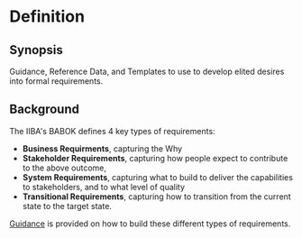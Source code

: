 # Definition #

## Synopsis ##

Guidance, Reference Data, and Templates to use to develop elited desires into formal requirements. 

## Background ##

The IIBA's BABOK defines 4 key types of requirements:

* **Business Requirments**, capturing the Why
* **Stakeholder Requirements**, capturing how people expect to contribute to the above outcome,
* **System Requirements**, capturing what to build to deliver the capabilities to stakeholders, and to what level of quality
* **Transitional Requirements**, capturing how to transition from the current state to the target state.

[Guidance](./00.Guidance/readme.md) is provided on how to build these different types of requirements.




